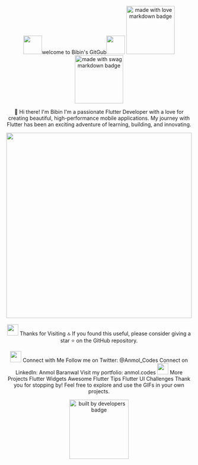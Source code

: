 <div align="center">


<img src="https://user-images.githubusercontent.com/74038190/213844263-a8897a51-32f4-4b3b-b5c2-e1528b89f6f3.png" width="50px" />welcome to Bibin's GitGub<img src="https://user-images.githubusercontent.com/74038190/213844263-a8897a51-32f4-4b3b-b5c2-e1528b89f6f3.png" width="50px" />
<a href="https://github.com/Anmol-Baranwal/GIFs-For-Readme"><img src="https://forthebadge.com/images/badges/built-with-love.svg" width="130" alt="made with love markdown badge"></a> <a href="https://github.com/Anmol-Baranwal/GIFs-For-Readme"><img src="https://forthebadge.com/images/badges/built-with-swag.svg" width="130" alt="made with swag markdown badge"></a>

 👋 Hi there! I'm Bibin
I'm a passionate Flutter Developer with a love for creating beautiful, high-performance mobile applications. My journey with Flutter has been an exciting adventure of learning, building, and innovating.

<img src="https://user-images.githubusercontent.com/74038190/225813708-98b745f2-7d22-48cf-9150-083f1b00d6c9.gif" width="500">
<br><br>
<img src="https://user-images.githubusercontent.com/74038190/216122041-518ac897-8d92-4c6b-9b3f-ca01dcaf38ee.png" width="30" /> Thanks for Visiting 🔝
If you found this useful, please consider giving a star ⭐ on the GitHub repository.

<img src="https://user-images.githubusercontent.com/74038190/219295839-b30b5a72-6f91-4dc1-8e23-81cce7d62f6d.png" width="30" /> Connect with Me
Follow me on Twitter: @Anmol_Codes
Connect on LinkedIn: Anmol Baranwal
Visit my portfolio: anmol.codes
<img src="https://user-images.githubusercontent.com/74038190/215755773-15424f73-ef26-4bba-a606-2bdc6ff64cdd.png" width="30" /> More Projects
Flutter Widgets
Awesome Flutter Tips
Flutter UI Challenges
Thank you for stopping by! Feel free to explore and use the GIFs in your own projects.

<a href="https://github.com/Anmol-Baranwal/GIFs-For-Readme"><img src="https://forthebadge.com/images/badges/built-by-developers.svg" width="160" alt="built by developers badge"></a>

</div>
